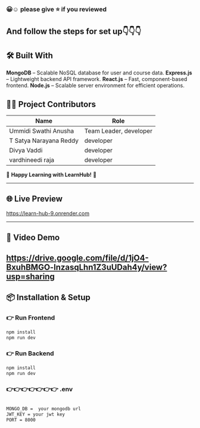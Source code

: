 ### 😀☺️ please give ⭐ if you reviewed 
## And follow the steps for set up👇👇👇
## 🛠️ Built With

**MongoDB** – Scalable NoSQL database for user and course data.
**Express.js** – Lightweight backend API framework.
**React.js** – Fast, component-based frontend.
**Node.js** – Scalable server environment for efficient operations.



## 👨‍💻 Project Contributors
|Name|Role|
|----|-----|
|Ummidi Swathi Anusha|Team Leader, developer|
|T Satya Narayana Reddy|developer|
|Divya Vaddi|developer|
|vardhineedi raja|developer|



📖 **Happy Learning with LearnHub!** 📖

---

## 🌐 Live Preview

 https://learn-hub-9.onrender.com

---



## 🎥 Video Demo

https://drive.google.com/file/d/1jO4-BxuhBMGO-lnzasqLhn1Z3uUDah4y/view?usp=sharing
--

## 📦 Installation & Setup

### 👉 Run Frontend
```bash
npm install
npm run dev
```

### 👉 Run Backend
```bash
npm install
npm run dev
```
###  👉👉👉👉👉👉👉 .env
```bash

MONGO_DB =  your mongodb url
JWT_KEY = your jwt key
PORT = 8000
```
